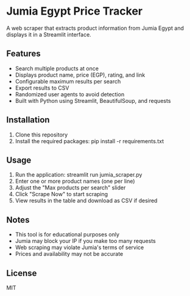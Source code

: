 # Jumia Egypt Price Tracker

A web scraper that extracts product information from Jumia Egypt and displays it in a Streamlit interface.


## Features

- Search multiple products at once
- Displays product name, price (EGP), rating, and link
- Configurable maximum results per search
- Export results to CSV
- Randomized user agents to avoid detection
- Built with Python using Streamlit, BeautifulSoup, and requests

## Installation

1. Clone this repository
2. Install the required packages: pip install -r requirements.txt


## Usage

1. Run the application:  streamlit run jumia_scraper.py
2. Enter one or more product names (one per line)
3. Adjust the "Max products per search" slider
4. Click "Scrape Now" to start scraping
5. View results in the table and download as CSV if desired

## Notes

- This tool is for educational purposes only
- Jumia may block your IP if you make too many requests
- Web scraping may violate Jumia's terms of service
- Prices and availability may not be accurate

## License

MIT
